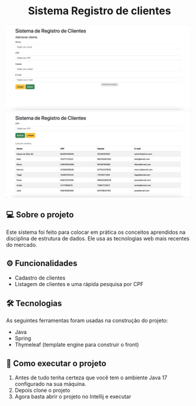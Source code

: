<h1 align="center">
  Sistema Registro de clientes
</h1>

<p align="center" style="margin-right: 8px">
  <img src="./readme_assets/screenshot_register.png" />
  <img src="./readme_assets/screenshot_clients.png" />
</p>

## 💻 Sobre o projeto

Este sistema foi feito para colocar em prática os conceitos aprendidos na disciplina de estrutura de dados. Ele usa as
tecnologias web mais recentes do mercado.

## ⚙️ Funcionalidades

- Cadastro de clientes
- Listagem de clientes e uma rápida pesquisa por CPF

## 🛠 Tecnologias

As seguintes ferramentas foram usadas na construção do projeto:

- Java
- Spring
- Thymeleaf (template engine para construir o front)

## 🚀 Como executar o projeto

1. Antes de tudo tenha certeza que você tem o ambiente Java 17 configurado na sua máquina.
2. Depois clone o projeto
3. Agora basta abrir o projeto no Intellij e executar
